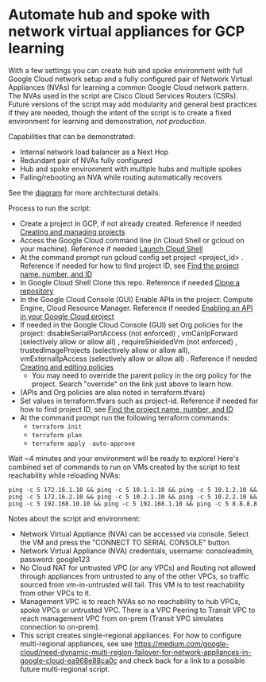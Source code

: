 # Automate hub and spoke with network virtual appliances for GCP learning

With a few settings you can create hub and spoke environment with full Google Cloud network setup and a fully configured pair of Network Virtual Appliances (NVAs) for learning a common Google Cloud network pattern. The NVAs used in the script are Cisco Cloud Services Routers (CSRs). Future versions of the script may add modularity and general best practices if they are needed, though the intent of the script is to create a fixed environment for learning and demonstration, *not production*.

Capabilities that can be demonstrated:
* Internal network load balancer as a Next Hop
* Redundant pair of NVAs fully configured
* Hub and spoke environment with multiple hubs and multiple spokes
* Failing/rebooting an NVA while routing automatically recovers

See the [diagram](https://github.com/kurtradecki/gcp-nva-ilb-demo/blob/main/diagram.png) for more architectural details.


Process to run the script:
* Create a project in GCP, if not already created. Reference if needed [Creating and managing projects ](https://cloud.google.com/resource-manager/docs/creating-managing-projects)
* Access the Google Cloud command line (in Cloud Shell or gcloud on your machine). Reference if needed [Launch Cloud Shell](https://cloud.google.com/shell/docs/launching-cloud-shell)
* At the command prompt run gcloud config set project <project_id> . Reference if needed for how to find project ID, see [Find the project name, number, and ID](https://cloud.google.com/resource-manager/docs/creating-managing-projects#identifying_projects)
* In Google Cloud Shell Clone this repo. Reference if needed [Clone a repository](https://cloud.google.com/shell/docs/version-control#clone_a_repository)
* In the Google Cloud Console (GUI) Enable APIs in the project: Compute Engine, Cloud Resource Manager. Reference if needed [Enabling an API in your Google Cloud project](https://cloud.google.com/endpoints/docs/openapi/enable-api)
* If needed in the Google Cloud Console (GUI) set Org policies for the project: disableSerialPortAccess (not enforced) , vmCanIpForward (selectively allow or allow all) , requireShieldedVm (not enforced) , trustedImageProjects (selectively allow or allow all), vmExternalIpAccess (selectively allow or allow all) . Reference if needed [Creating and editing policies](https://cloud.google.com/resource-manager/docs/organization-policy/creating-managing-policies#creating_and_editing_policies)
  * You may need to override the parent policy in the org policy for the project. Search "override" on the link just above to learn how. 
* (APIs and Org policies are also noted in terraform.tfvars)
* Set values in terraform.tfvars such as project-id. Reference if needed for how to find project ID, see [Find the project name, number, and ID](https://cloud.google.com/resource-manager/docs/creating-managing-projects#identifying_projects)
* At the command prompt run the following terraform commands:
  * `terraform init`
  * `terraform plan`
  * `terraform apply -auto-approve`

Wait ~4 minutes and your environment will be ready to explore! Here's combined set of commands to run on VMs created by the script to test reachability while reloading NVAs: 
```
ping -c 5 172.16.1.10 && ping -c 5 10.1.1.10 && ping -c 5 10.1.2.10 && ping -c 5 172.16.2.10 && ping -c 5 10.2.1.10 && ping -c 5 10.2.2.10 && ping -c 5 192.168.10.10 && ping -c 5 192.168.1.10 && ping -c 5 8.8.8.8
```

Notes about the script and environment:
* Network Virtual Appliance (NVA) can be accessed via console. Select the VM and press the "CONNECT TO SERIAL CONSOLE" button.
* Network Virtual Appliance (NVA) credentials, username: consoleadmin, password: google123 
* No Cloud NAT for untrusted VPC (or any VPCs) and Routing not allowed through appliances from untrusted to any of the other VPCs, so traffic sourced from vm-in-untrusted will fail. This VM is to test reachability from other VPCs to it. 
* Management VPC is to reach NVAs so no reachability to hub VPCs, spoke VPCs or untrusted VPC. There is a VPC Peering to Transit VPC to reach management VPC from on-prem (Transit VPC simulates connection to on-prem). 
* This script creates single-regional appliances. For how to configure multi-regional appliances, see see https://medium.com/google-cloud/need-dynamic-multi-region-failover-for-network-appliances-in-google-cloud-ea968e88ca0c and check back for a link to a possible future multi-regional script.
